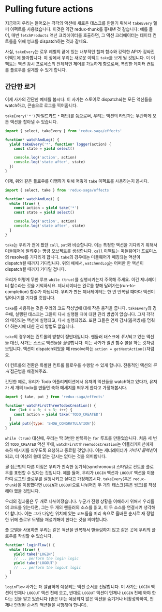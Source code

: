 # Pulling future actions

지금까지 우리는 들어오는 각각의 액션에 새로운 테스크를 만들기 위해서 `takeEvery` 헬퍼 이펙트를 사용했습니다. 이것은 약간 redux-thunk를 흉내낸 것 같습니다: 예를 들어, 매번 `fetchProducts` 액션 크리에이터를 호출하면, 그 액션 크리에이터는 데이터 컨트롤을 위해 썽크를 dispatch하는 것과 같네요.

사실, `takeEvery`는 로우 레벨의 끝에 있는 내부적인 헬퍼 함수와 강력한 API가 감싸진 이펙트에 불과합니다. 이 장에서 우리는 새로운 이펙트 `take`를 보게 될 것입니다. 이 이펙트는 액션 감시 프로세스의 전체적인 제어를 가능하게 함으로써, 복잡한 데이터 컨트롤 플로우를 설계할 수 있게 합니다.

## 간단한 로거

이제 사가의 간단한 예제를 봅시다. 이 사가는 스토어로 dispatch되는 모든 액션들을 watch하고, 콘솔으로 로그를 찍어줍니다.

`takeEvery('*')`(와일드카드 `*` 패턴)를 씀으로써, 우리는 액션의 타입과는 무관하게 모든 액션을 잡아낼 수 있습니다.

```javascript
import { select, takeEvery } from 'redux-saga/effects'

function* watchAndLog() {
  yield takeEvery('*', function* logger(action) {
    const state = yield select()

    console.log('action', action)
    console.log('state after', state)
  })
}
```

이제, 위와 같은 플로우를 이행하기 위해 어떻게 `take` 이펙트를 사용하는지 봅시다.


```javascript
import { select, take } from 'redux-saga/effects'

function* watchAndLog() {
  while (true) {
    const action = yield take('*')
    const state = yield select()

    console.log('action', action)
    console.log('state after', state)
  }
}
```

`take`는 우리가 전에 봤던 `call`, `put`와 비슷합니다. 이는 특정한 액션을 기다리기 위해서 미들웨어에 알려주는 명령 오브젝트를 생성합니다. `call` 이펙트는 미들웨어가 프로미스의 resolve를 기다리게 합니다. `take`의 경우에는 미들웨어가 매칭되는 액션이 dispatch될 때까지 기다립니다. 위의 예에서, `watchAndLog`는 어떠한 한 액션이 dispatch될 때까지 기다릴 겁니다.

우리가 어떻게 무한 루프 `while (true)`를 실행시키는지 주목해 주세요. 이건 제너레이터 함수라는 것을 기억하세요. 제너레이터는 완료를 향해 달려가는(run-to-completion) 함수가 아닙니다. 우리가 만든 제너레이터는 한 번 반복될 때마다 액션이 일어나기를 기다릴 것입니다.

`take`를 사용하는 것은 우리의 코드 작성법에 대해 작은 충격을 줍니다. `takeEvery`의 경우에, 실행된 태스크는 그들이 다시 실행될 때에 대한 관리 방법이 없습니다. 그저 각각의 매칭되는 액션에 실행되고, 다시 실행되겠죠. 또한 그들은 언제 감시(옵저빙)를 멈춰야 하는지에 대한 관리 방법도 없습니다.

`take`의 경우에는 컨트롤의 방향이 정반대입니다. 핸들러 태스크에 *푸시*되고 있는 액션들 대신, 사가는 스스로 액션들을 *풀링*합니다. 이는 사가가 일반 함수 콜을 하는 것처럼 보입니다. 액션이 dispatch되었을 때 resolve하는 `action = getNextAction()`처럼요.

이 컨트롤의 전환은 특별한 컨트롤 플로우를 수행할 수 있게 합니다. 전통적인 액션의 *푸시* 접근법을 해결해주죠.

간단한 예로, 우리가 Todo 어플리케이션에서 유저의 액션들을 watch하고 있다가, 유저가 세 개의 todo를 만들면 축하 메세지를 띄우게 한다고 가정해봅시다.

```javascript
import { take, put } from 'redux-saga/effects'

function* watchFirstThreeTodosCreation() {
  for (let i = 0; i < 3; i++) {
    const action = yield take('TODO_CREATED')
  }
  yield put({type: 'SHOW_CONGRATULATION'})
}
```

`while (true)` 대신에, 우리는 딱 3번만 반복하는 `for` 루프를 만들었습니다. 처음 세 번의 `TODO_CREATED` 액션 후에, `watchFirstThreeTodosCreation`는 어플리케이션에게 축하 메시지를 띄우도록 요청하고 종료될 것입니다. 이는 제너레이터가 *가비지 콜렉션*이 되고, 더 이상의 쓸데 없는 감시는 없다는 것을 의미합니다.

*풀* 접근법의 다른 이점은 우리가 친숙한 동기적(synchronous) 스타일로 컨트롤 플로우를 표현할 수 있다는 것입니다. 예를 들어, 우리가 `LOGIN` 액션과 `LOGOUT` 액션을 이용하여 로그인 플로우를 실행시키고 싶다고 가정해봅시다. `takeEvery`(혹은 `redux-thunk`)을 이용했다면 `LOGIN`과 `LOGOUT`으로 나뉘어진 두 개의 태스크(혹은 썽크)를 작성해야 했을 것입니다.

우리의 결과물은 두 개로 나뉘어졌습니다. 누군가 진행 상황을 이해하기 위해서 우리들의 코드를 읽는다면, 그는 두 개의 핸들러의 소스를 읽고, 이 두 소스를 연결시켜 생각해야 합니다. 이는 그가 다양한 위치에 있는 코드들을 머리 속으로 올바른 순서로 재 정렬한 뒤에 플로우 모델을 재설계해야 한다는 것을 의미합니다.

풀 모델을 사용하면 우리는 같은 액션을 반복해서 핸들링하지 않고 같은 곳에 우리의 플로우를 작성할 수 있습니다.

```javascript
function* loginFlow() {
  while (true) {
    yield take('LOGIN')
    // ... perform the login logic
    yield take('LOGOUT')
    // ... perform the logout logic
  }
}
```

`loginFlow` 사가는 더 깔끔하게 예상되는 액션 순서를 전달합니다. 이 사가는 `LOGIN` 액션이 언제나 `LOGOUT` 액션 전에 오고, 반대로 `LOGOUT` 액션이 언제나 `LOGIN` 전에 와야 한다는 것을 알고 있습니다 (좋은 UI는 예상되지 않은 액션을 숨기거나 비활성화하여, 언제나 안정된 순서의 액션들을 시행해야 합니다).
